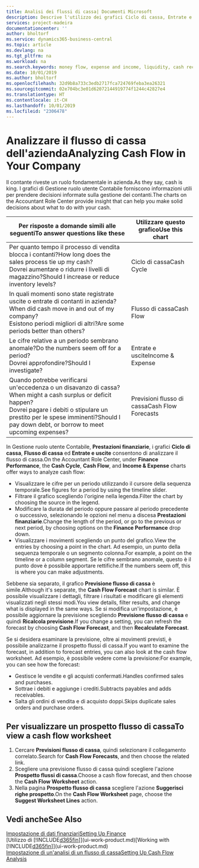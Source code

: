 ```yaml
---
title: Analisi dei flussi di cassa| Documenti Microsoft
description: Descrive l'utilizzo dei grafici Ciclo di cassa, Entrate e uscite, Flusso di cassa e Previsione flusso di cassa per analizzare i flussi di denaro passati e futuri in entrata e in uscita dalla società.
services: project-madeira
documentationcenter: ''
author: bholtorf
ms.service: dynamics365-business-central
ms.topic: article
ms.devlang: na
ms.tgt_pltfrm: na
ms.workload: na
ms.search.keywords: money flow, expense and income, liquidity, cash receipts minus cash payments, Cartera
ms.date: 10/01/2019
ms.author: bholtorf
ms.openlocfilehash: 32d9b8a733c3edb2717fca724769feba3ea26321
ms.sourcegitcommit: 02e704bc3e01d62072144919774f1244c42827e4
ms.translationtype: HT
ms.contentlocale: it-CH
ms.lasthandoff: 10/01/2019
ms.locfileid: "2306478"
---
```

# <a name="analyzing-cash-flow-in-your-company"></a><span data-ttu-id="c2727-103">Analizzare il flusso di cassa dell'azienda</span><span class="sxs-lookup"><span data-stu-id="c2727-103">Analyzing Cash Flow in Your Company</span></span>
<span data-ttu-id="c2727-104">Il contante riveste un ruolo fondamentale in azienda.</span><span class="sxs-lookup"><span data-stu-id="c2727-104">As they say, cash is king.</span></span> <span data-ttu-id="c2727-105">I grafici di Gestione ruolo utente Contabile forniscono informazioni utili per prendere decisioni informate sulla gestione dei contanti.</span><span class="sxs-lookup"><span data-stu-id="c2727-105">The charts on the Accountant Role Center provide insight that can help you make solid decisions about what to do with your cash.</span></span>  

| <span data-ttu-id="c2727-106">Per risposte a domande simili alle seguenti</span><span class="sxs-lookup"><span data-stu-id="c2727-106">To answer questions like these</span></span> | <span data-ttu-id="c2727-107">Utilizzare questo grafico</span><span class="sxs-lookup"><span data-stu-id="c2727-107">Use this chart</span></span> |
| --- | --- |
| <span data-ttu-id="c2727-108">Per quanto tempo il processo di vendita blocca i contanti?</span><span class="sxs-lookup"><span data-stu-id="c2727-108">How long does the sales process tie up my cash?</span></span></br> <span data-ttu-id="c2727-109">Dovrei aumentare o ridurre i livelli di magazzino?</span><span class="sxs-lookup"><span data-stu-id="c2727-109">Should I increase or reduce inventory levels?</span></span> |<span data-ttu-id="c2727-110">Ciclo di cassa</span><span class="sxs-lookup"><span data-stu-id="c2727-110">Cash Cycle</span></span> |
| <span data-ttu-id="c2727-111">In quali momenti sono state registrate uscite o entrate di contanti in azienda?</span><span class="sxs-lookup"><span data-stu-id="c2727-111">When did cash move in and out of my company?</span></span></br> <span data-ttu-id="c2727-112">Esistono periodi migliori di altri?</span><span class="sxs-lookup"><span data-stu-id="c2727-112">Are some periods better than others?</span></span> |<span data-ttu-id="c2727-113">Flusso di cassa</span><span class="sxs-lookup"><span data-stu-id="c2727-113">Cash Flow</span></span> |
| <span data-ttu-id="c2727-114">Le cifre relative a un periodo sembrano anomale?</span><span class="sxs-lookup"><span data-stu-id="c2727-114">Do the numbers seem off for a period?</span></span></br> <span data-ttu-id="c2727-115">Dovrei approfondire?</span><span class="sxs-lookup"><span data-stu-id="c2727-115">Should I investigate?</span></span> |<span data-ttu-id="c2727-116">Entrate e uscite</span><span class="sxs-lookup"><span data-stu-id="c2727-116">Income & Expense</span></span> |
| <span data-ttu-id="c2727-117">Quando potrebbe verificarsi un'eccedenza o un disavanzo di cassa?</span><span class="sxs-lookup"><span data-stu-id="c2727-117">When might a cash surplus or deficit happen?</span></span></br> <span data-ttu-id="c2727-118">Dovrei pagare i debiti o stipulare un prestito per le spese imminenti?</span><span class="sxs-lookup"><span data-stu-id="c2727-118">Should I pay down debt, or borrow to meet upcoming expenses?</span></span> |<span data-ttu-id="c2727-119">Previsioni flusso di cassa</span><span class="sxs-lookup"><span data-stu-id="c2727-119">Cash Flow Forecasts</span></span> |

<span data-ttu-id="c2727-120">In Gestione ruolo utente Contabile, **Prestazioni finanziarie**, i grafici **Ciclo di cassa**, **Flusso di cassa** ed **Entrate e uscite** consentono di analizzare il flusso di cassa.</span><span class="sxs-lookup"><span data-stu-id="c2727-120">On the Accountant Role Center, under **Finance Performance**, the **Cash Cycle**, **Cash Flow**, and **Income & Expense** charts offer ways to analyze cash flow:</span></span>  

* <span data-ttu-id="c2727-121">Visualizzare le cifre per un periodo utilizzando il cursore della sequenza temporale.</span><span class="sxs-lookup"><span data-stu-id="c2727-121">See figures for a period by using the timeline slider.</span></span>  
* <span data-ttu-id="c2727-122">Filtrare il grafico scegliendo l'origine nella legenda.</span><span class="sxs-lookup"><span data-stu-id="c2727-122">Filter the chart by choosing the source in the legend.</span></span>  
* <span data-ttu-id="c2727-123">Modificare la durata del periodo oppure passare al periodo precedente o successivo, selezionando le opzioni nel menu a discesa **Prestazioni finanziarie**.</span><span class="sxs-lookup"><span data-stu-id="c2727-123">Change the length of the period, or go to the previous or next period, by choosing options on the **Finance Performance** drop down.</span></span>  
* <span data-ttu-id="c2727-124">Visualizzare i movimenti scegliendo un punto del grafico.</span><span class="sxs-lookup"><span data-stu-id="c2727-124">View the entries by choosing a point in the chart.</span></span> <span data-ttu-id="c2727-125">Ad esempio, un punto della sequenza temporale o un segmento colonna.</span><span class="sxs-lookup"><span data-stu-id="c2727-125">For example, a point on the timeline or a column segment.</span></span> <span data-ttu-id="c2727-126">Se le cifre sembrano anomale, questo è il punto dove è possibile apportare rettifiche.</span><span class="sxs-lookup"><span data-stu-id="c2727-126">If the numbers seem off, this is where you can make adjustments.</span></span>  

<span data-ttu-id="c2727-127">Sebbene sia separato, il grafico **Previsione flusso di cassa** è simile.</span><span class="sxs-lookup"><span data-stu-id="c2727-127">Although it's separate, the **Cash Flow Forecast** chart is similar.</span></span> <span data-ttu-id="c2727-128">È possibile visualizzare i dettagli, filtrare i risultati e modificare gli elementi visualizzati negli stessi modi.</span><span class="sxs-lookup"><span data-stu-id="c2727-128">You view details, filter results, and change what is displayed in the same ways.</span></span> <span data-ttu-id="c2727-129">Se si modifica un'impostazione, è possibile aggiornare la previsione scegliendo **Previsione flusso di cassa** e quindi **Ricalcola previsione**.</span><span class="sxs-lookup"><span data-stu-id="c2727-129">If you change a setting, you can refresh the forecast by choosing **Cash Flow Forecast**, and then **Recalculate Forecast**.</span></span>

<span data-ttu-id="c2727-130">Se si desidera esaminare la previsione, oltre ai movimenti previsti, è possibile analizzarne il prospetto flussi di cassa.</span><span class="sxs-lookup"><span data-stu-id="c2727-130">If you want to examine the forecast, in addition to forecast entries, you can also look at the cash flow worksheet.</span></span> <span data-ttu-id="c2727-131">Ad esempio, è possibile vedere come la previsione:</span><span class="sxs-lookup"><span data-stu-id="c2727-131">For example, you can see how the forecast:</span></span>

* <span data-ttu-id="c2727-132">Gestisce le vendite e gli acquisti confermati.</span><span class="sxs-lookup"><span data-stu-id="c2727-132">Handles confirmed sales and purchases.</span></span>  
* <span data-ttu-id="c2727-133">Sottrae i debiti e aggiunge i crediti.</span><span class="sxs-lookup"><span data-stu-id="c2727-133">Subtracts payables and adds receivables.</span></span>  
* <span data-ttu-id="c2727-134">Salta gli ordini di vendita e di acquisto doppi.</span><span class="sxs-lookup"><span data-stu-id="c2727-134">Skips duplicate sales orders and purchase orders.</span></span>  

## <a name="to-view-a-cash-flow-worksheet"></a><span data-ttu-id="c2727-135">Per visualizzare un prospetto flusso di cassa</span><span class="sxs-lookup"><span data-stu-id="c2727-135">To view a cash flow worksheet</span></span>
1. <span data-ttu-id="c2727-136">Cercare **Previsioni flusso di cassa**, quindi selezionare il collegamento correlato.</span><span class="sxs-lookup"><span data-stu-id="c2727-136">Search for **Cash Flow Forecasts**, and then choose the related link.</span></span>  
2. <span data-ttu-id="c2727-137">Scegliere una previsione flusso di cassa quindi scegliere l'azione **Prospetto flussi di cassa**.</span><span class="sxs-lookup"><span data-stu-id="c2727-137">Choose a cash flow forecast, and then choose the **Cash Flow Worksheet** action.</span></span>  
3. <span data-ttu-id="c2727-138">Nella pagina **Prospetto flusso di cassa** scegliere l'azione **Suggerisci righe prospetto**.</span><span class="sxs-lookup"><span data-stu-id="c2727-138">On the **Cash Flow Worksheet** page, choose the **Suggest Worksheet Lines** action.</span></span>  

## <a name="see-also"></a><span data-ttu-id="c2727-139">Vedi anche</span><span class="sxs-lookup"><span data-stu-id="c2727-139">See Also</span></span>
[<span data-ttu-id="c2727-140">Impostazione di dati finanziari</span><span class="sxs-lookup"><span data-stu-id="c2727-140">Setting Up Finance</span></span>](finance-setup-finance.md)  
<span data-ttu-id="c2727-141">[Utilizzo di [!INCLUDE[d365fin](includes/d365fin_md.md)]](ui-work-product.md)</span><span class="sxs-lookup"><span data-stu-id="c2727-141">[Working with [!INCLUDE[d365fin](includes/d365fin_md.md)]](ui-work-product.md)</span></span>  
[<span data-ttu-id="c2727-142">Impostazione di un'analisi di un flusso di cassa</span><span class="sxs-lookup"><span data-stu-id="c2727-142">Setting Up Cash Flow Analysis</span></span>](finance-setup-cash-flow-analyses.md)  
